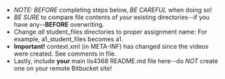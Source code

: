 - *NOTE:* *BEFORE* completing steps below, *BE CAREFUL* when doing so!
- *BE SURE* to compare file contents of *your* existing directories--if you have any--**BEFORE** overwriting. 
- Change *all* student_files directories to proper assignment name: For example, a1_student_files becomes a1.
- **Important!** context.xml (in META-INF) has changed since the videos were created. See comments in file.
- Lastly, include **your** main lis4368 README.md file here--do *NOT* create one on your remote Bitbucket site!
